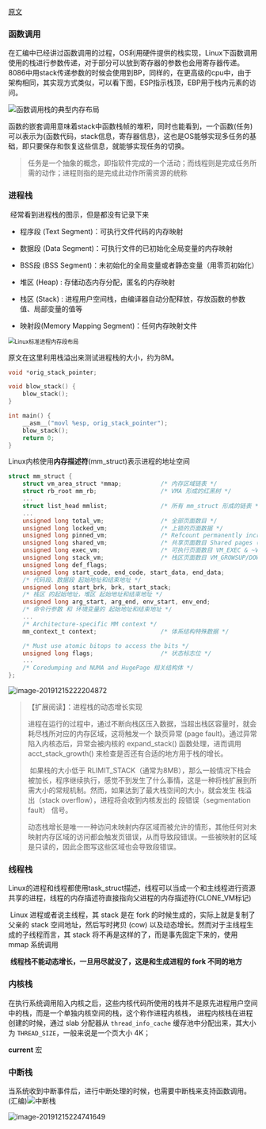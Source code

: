 [原文](https://blog.csdn.net/yangkuanqaz85988/article/details/52403726)

### 函数调用

​	在汇编中已经讲过函数调用的过程，OS利用硬件提供的栈实现，Linux下函数调用使用的栈进行参数传递，对于部分可以放到寄存器的参数也会用寄存器传递。8086中用stack传递参数的时候会使用到BP，同样的，在更高级的cpu中，由于架构相同，其实现方式类似，可以看下图，ESP指示栈顶，EBP用于栈内元素的访问。

![函数调用栈的典型内存布局](Linux_栈.assets/20160901214853559)

函数的嵌套调用意味着stack中函数栈帧的堆积，同时也能看到，一个函数(任务)可以表示为{函数代码，stack信息，寄存器信息}，这也是OS能够实现多任务的基础，即只要保存和恢复这些信息，就能够实现任务的切换。

>  任务是一个抽象的概念，即指软件完成的一个活动；而线程则是完成任务所需的动作；进程则指的是完成此动作所需资源的统称 

### 进程栈

​	经常看到进程栈的图示，但是都没有记录下来

- 程序段 (Text Segment)：可执行文件代码的内存映射

- 数据段 (Data Segment)：可执行文件的已初始化全局变量的内存映射
- BSS段 (BSS Segment)：未初始化的全局变量或者静态变量（用零页初始化）
- 堆区 (Heap) : 存储动态内存分配，匿名的内存映射
- 栈区 (Stack) : 进程用户空间栈，由编译器自动分配释放，存放函数的参数值、局部变量的值等
- 映射段(Memory Mapping Segment)：任何内存映射文件

<img src="Linux_栈.assets/20160901214948512" alt="Linux标准进程内存段布局" style="zoom:80%;" />

原文在这里利用栈溢出来测试进程栈的大小，约为8M。

```C
void *orig_stack_pointer;

void blow_stack() {
    blow_stack();
}

int main() {
    __asm__("movl %esp, orig_stack_pointer");
    blow_stack();
    return 0;
}
```

Linux内核使用**内存描述符**(mm_struct)表示进程的地址空间

```c
struct mm_struct {
    struct vm_area_struct *mmap;           /* 内存区域链表 */
    struct rb_root mm_rb;                  /* VMA 形成的红黑树 */
    ...
    struct list_head mmlist;               /* 所有 mm_struct 形成的链表 */
    ...
    unsigned long total_vm;                /* 全部页面数目 */
    unsigned long locked_vm;               /* 上锁的页面数据 */
    unsigned long pinned_vm;               /* Refcount permanently increased */
    unsigned long shared_vm;               /* 共享页面数目 Shared pages (files) */
    unsigned long exec_vm;                 /* 可执行页面数目 VM_EXEC & ~VM_WRITE */
    unsigned long stack_vm;                /* 栈区页面数目 VM_GROWSUP/DOWN */
    unsigned long def_flags;
    unsigned long start_code, end_code, start_data, end_data;    
    /* 代码段、数据段 起始地址和结束地址 */
    unsigned long start_brk, brk, start_stack;                   
    /* 栈区 的起始地址，堆区 起始地址和结束地址 */
    unsigned long arg_start, arg_end, env_start, env_end;        
    /* 命令行参数 和 环境变量的 起始地址和结束地址 */
    ...
    /* Architecture-specific MM context */
    mm_context_t context;                  /* 体系结构特殊数据 */

    /* Must use atomic bitops to access the bits */
    unsigned long flags;                   /* 状态标志位 */
    ...
    /* Coredumping and NUMA and HugePage 相关结构体 */
};
```

![image-20191215222204872](Linux_栈.assets/image-20191215222204872.png)

> 【扩展阅读】：进程栈的动态增长实现
>
> ​	进程在运行的过程中，通过不断向栈区压入数据，当超出栈区容量时，就会耗尽栈所对应的内存区域，这将触发一个 缺页异常 (page fault)。通过异常陷入内核态后，异常会被内核的 expand_stack() 函数处理，进而调用 acct_stack_growth() 来检查是否还有合适的地方用于栈的增长。
>
> ​	如果栈的大小低于 RLIMIT_STACK（通常为8MB），那么一般情况下栈会被加长，程序继续执行，感觉不到发生了什么事情，这是一种将栈扩展到所需大小的常规机制。然而，如果达到了最大栈空间的大小，就会发生 栈溢出（stack overflow），进程将会收到内核发出的 段错误（segmentation fault） 信号。
>
> ​	动态栈增长是唯一一种访问未映射内存区域而被允许的情形，其他任何对未映射内存区域的访问都会触发页错误，从而导致段错误。一些被映射的区域是只读的，因此企图写这些区域也会导致段错误。

### 线程栈

​	Linux的进程和线程都使用task_struct描述，线程可以当成一个和主线程进行资源共享的进程，线程的内存描述符直接指向父进程的内存描述符(CLONE_VM标记)

​	  Linux 进程或者说主线程，其 stack 是在 fork 的时候生成的，实际上就是复制了父亲的 stack 空间地址，然后写时拷贝 (cow) 以及动态增长。然而对于主线程生成的子线程而言，其 stack 将不再是这样的了，而是事先固定下来的，使用 mmap 系统调用 

​	 **线程栈不能动态增长，一旦用尽就没了，这是和生成进程的 fork 不同的地方** 

### 内核栈

​	 在执行系统调用陷入内核之后，这些内核代码所使用的栈并不是原先进程用户空间中的栈，而是一个单独内核空间的栈，这个称作进程内核栈， 进程内核栈在进程创建的时候，通过 slab 分配器从 `thread_info_cache` 缓存池中分配出来，其大小为 `THREAD_SIZE`，一般来说是一个页大小 4K； 

 **current** 宏 

### 中断栈

​	 当系统收到中断事件后，进行中断处理的时候，也需要中断栈来支持函数调用。(汇编)![中断栈](Linux_栈.assets/20160901215126528)

![image-20191215224741649](Linux_栈.assets/image-20191215224741649.png)

